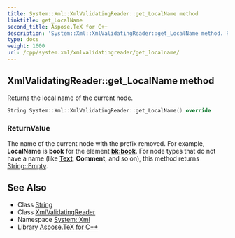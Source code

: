 ```yaml
---
title: System::Xml::XmlValidatingReader::get_LocalName method
linktitle: get_LocalName
second_title: Aspose.TeX for C++
description: 'System::Xml::XmlValidatingReader::get_LocalName method. Returns the local name of the current node in C++.'
type: docs
weight: 1600
url: /cpp/system.xml/xmlvalidatingreader/get_localname/
---
```

## XmlValidatingReader::get_LocalName method


Returns the local name of the current node.

```cpp
String System::Xml::XmlValidatingReader::get_LocalName() override
```


### ReturnValue

The name of the current node with the prefix removed. For example, **LocalName** is **book** for the element **<bk:book>**. For node types that do not have a name (like **[Text](../../../system.text/)**, **Comment**, and so on), this method returns [String::Empty](../../../system/string/empty/).

## See Also

* Class [String](../../../system/string/)
* Class [XmlValidatingReader](../)
* Namespace [System::Xml](../../)
* Library [Aspose.TeX for C++](../../../)
